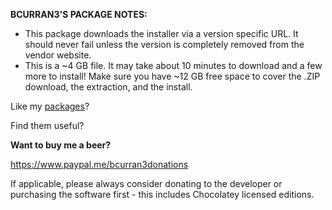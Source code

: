 **BCURRAN3'S PACKAGE NOTES:**

* This package downloads the installer via a version specific URL. It should never fail unless the version is completely removed from the vendor website.
* This is a ~4 GB file. It may take about 10 minutes to download and a few more to install! Make sure you have ~12 GB free space to cover the .ZIP download, the extraction, and the install.

Like my [packages](https://chocolatey.org/profiles/bcurran3)? 

Find them useful?

**Want to buy me a beer?**

https://www.paypal.me/bcurran3donations

If applicable, please always consider donating to the developer or purchasing the software first - this includes Chocolatey licensed editions. 

